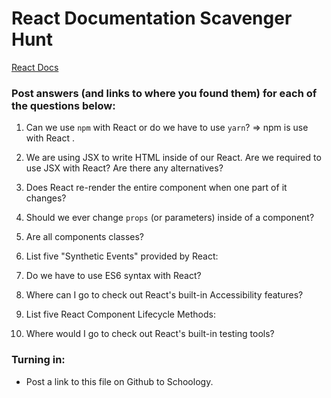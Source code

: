 # React Documentation Scavenger Hunt

[React Docs](https://facebook.github.io/react/docs/hello-world.html)

### Post answers (and links to where you found them) for each of the questions below:

1. Can we use `npm` with React or do we have to use `yarn`?
 => npm is use with React . 

2. We are using JSX to write HTML inside of our React. Are we required to use JSX with React? Are there any alternatives?

3. Does React re-render the entire component when one part of it changes?

4. Should we ever change `props` (or parameters) inside of a component? 

5. Are all components classes? 

6. List five "Synthetic Events" provided by React:

7. Do we have to use ES6 syntax with React?

8. Where can I go to check out React's built-in Accessibility features?

9. List five React Component Lifecycle Methods:

10. Where would I go to check out React's built-in testing tools?

### Turning in:

* Post a link to this file on Github to Schoology.

